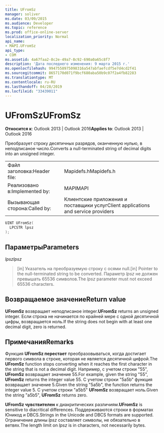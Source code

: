 ```yaml
---
title: UFromSz
manager: soliver
ms.date: 03/09/2015
ms.audience: Developer
ms.topic: reference
ms.prod: office-online-server
localization_priority: Normal
api_name:
- MAPI.UFromSz
api_type:
- COM
ms.assetid: 4a67faa2-8c2e-49a7-8c92-690a0a65c8f7
description: 'Дата последнего изменения: 9 марта 2015 г.'
ms.openlocfilehash: 9947558975098316a547abfaefcdf5e7d4cd2f41
ms.sourcegitcommit: 8657170d071f9bcf680aba50b9c07f2a4fb82283
ms.translationtype: MT
ms.contentlocale: ru-RU
ms.lasthandoff: 04/28/2019
ms.locfileid: "33439011"
---
```

# <a name="ufromsz"></a><span data-ttu-id="53bf2-103">UFromSz</span><span class="sxs-lookup"><span data-stu-id="53bf2-103">UFromSz</span></span>

  
  
<span data-ttu-id="53bf2-104">**Относится к**: Outlook 2013 | Outlook 2016</span><span class="sxs-lookup"><span data-stu-id="53bf2-104">**Applies to**: Outlook 2013 | Outlook 2016</span></span> 
  
<span data-ttu-id="53bf2-105">Преобразует строку десятичных разрядов, оканченную нулью, в неподписаное число.</span><span class="sxs-lookup"><span data-stu-id="53bf2-105">Converts a null-terminated string of decimal digits into an unsigned integer.</span></span> 
  
|||
|:-----|:-----|
|<span data-ttu-id="53bf2-106">Файл заголовка:</span><span class="sxs-lookup"><span data-stu-id="53bf2-106">Header file:</span></span>  <br/> |<span data-ttu-id="53bf2-107">Mapidefs.h</span><span class="sxs-lookup"><span data-stu-id="53bf2-107">Mapidefs.h</span></span>  <br/> |
|<span data-ttu-id="53bf2-108">Реализовано в:</span><span class="sxs-lookup"><span data-stu-id="53bf2-108">Implemented by:</span></span>  <br/> |<span data-ttu-id="53bf2-109">MAPI</span><span class="sxs-lookup"><span data-stu-id="53bf2-109">MAPI</span></span>  <br/> |
|<span data-ttu-id="53bf2-110">Вызывающая сторона:</span><span class="sxs-lookup"><span data-stu-id="53bf2-110">Called by:</span></span>  <br/> |<span data-ttu-id="53bf2-111">Клиентские приложения и поставщики услуг</span><span class="sxs-lookup"><span data-stu-id="53bf2-111">Client applications and service providers</span></span>  <br/> |
   
```cpp
UINT UFromSz(
  LPCSTR lpsz
);
```

## <a name="parameters"></a><span data-ttu-id="53bf2-112">Параметры</span><span class="sxs-lookup"><span data-stu-id="53bf2-112">Parameters</span></span>

 <span data-ttu-id="53bf2-113">_lpsz_</span><span class="sxs-lookup"><span data-stu-id="53bf2-113">_lpsz_</span></span>
  
> <span data-ttu-id="53bf2-114">[in] Указатель на преобразуемую строку с осями null.</span><span class="sxs-lookup"><span data-stu-id="53bf2-114">[in] Pointer to the null-terminated string to be converted.</span></span> <span data-ttu-id="53bf2-115">Параметр  _lpsz_ не должен превышать 65536 символов.</span><span class="sxs-lookup"><span data-stu-id="53bf2-115">The  _lpsz_ parameter must not exceed 65536 characters.</span></span> 
    
## <a name="return-value"></a><span data-ttu-id="53bf2-116">Возвращаемое значение</span><span class="sxs-lookup"><span data-stu-id="53bf2-116">Return value</span></span>

 <span data-ttu-id="53bf2-117">**UFromSz** возвращает неподписаное integer.</span><span class="sxs-lookup"><span data-stu-id="53bf2-117">**UFromSz** returns an unsigned integer.</span></span> <span data-ttu-id="53bf2-118">Если строка не начинается по крайней мере с одной десятичной цифры, возвращается ноль.</span><span class="sxs-lookup"><span data-stu-id="53bf2-118">If the string does not begin with at least one decimal digit, zero is returned.</span></span> 
  
## <a name="remarks"></a><span data-ttu-id="53bf2-119">Примечания</span><span class="sxs-lookup"><span data-stu-id="53bf2-119">Remarks</span></span>

<span data-ttu-id="53bf2-120">Функция **UFromSz перестает** преобразовываться, когда достигает первого символа в строке, которая не является десятичной цифрой.</span><span class="sxs-lookup"><span data-stu-id="53bf2-120">The **UFromSz** function stops converting when it reaches the first character in the string that is not a decimal digit.</span></span> <span data-ttu-id="53bf2-121">Например, с учетом строки "55", **UFromSz** возвращает значение 55.</span><span class="sxs-lookup"><span data-stu-id="53bf2-121">For example, given the string "55", **UFromSz** returns the integer value 55.</span></span> <span data-ttu-id="53bf2-122">С учетом строки "5a5b" функция возвращает значение 5.</span><span class="sxs-lookup"><span data-stu-id="53bf2-122">Given the string "5a5b", the function returns the integer value 5.</span></span> <span data-ttu-id="53bf2-123">С учетом строки "a5b5" **UFromSz** возвращает ноль.</span><span class="sxs-lookup"><span data-stu-id="53bf2-123">Given the string "a5b5", **UFromSz** returns zero.</span></span> 
  
 <span data-ttu-id="53bf2-124">**UFromSz чувствителен** к диакритических различиям.</span><span class="sxs-lookup"><span data-stu-id="53bf2-124">**UFromSz** is sensitive to diacritical differences.</span></span> <span data-ttu-id="53bf2-125">Поддерживаются строки в форматах Юникод и DBCS.</span><span class="sxs-lookup"><span data-stu-id="53bf2-125">Strings in the Unicode and DBCS formats are supported.</span></span> <span data-ttu-id="53bf2-126">Ограничение длины  _lpsz_ составляет символы, не обязательно в ветвях.</span><span class="sxs-lookup"><span data-stu-id="53bf2-126">The length limit on  _lpsz_ is in characters, not necessarily bytes.</span></span> 
  

